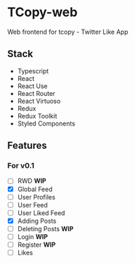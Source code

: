 # TCopy-web

Web frontend for tcopy - Twitter Like App

## Stack

- Typescript
- React
- React Use
- React Router
- React Virtuoso
- Redux
- Redux Toolkit
- Styled Components

## Features

### For v0.1

- [ ] RWD **WIP**
- [x] Global Feed
- [ ] User Profiles
- [ ] User Feed
- [ ] User Liked Feed
- [x] Adding Posts
- [ ] Deleting Posts **WIP**
- [ ] Login **WIP**
- [ ] Register **WIP**
- [ ] Likes
